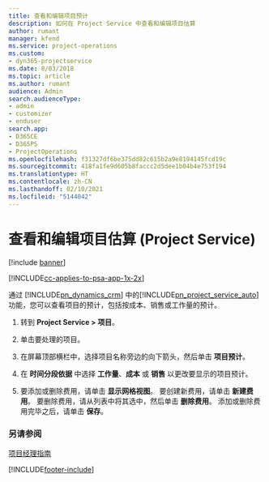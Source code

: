 ```yaml
---
title: 查看和编辑项目预计
description: 如何在 Project Service 中查看和编辑项目估算
author: rumant
manager: kfend
ms.service: project-operations
ms.custom:
- dyn365-projectservice
ms.date: 8/03/2018
ms.topic: article
ms.author: rumant
audience: Admin
search.audienceType:
- admin
- customizer
- enduser
search.app:
- D365CE
- D365PS
- ProjectOperations
ms.openlocfilehash: f31327df6be375dd82c615b2a9e8194145fcd19c
ms.sourcegitcommit: 418fa1fe9d605b8faccc2d5dee1b04b4e753f194
ms.translationtype: HT
ms.contentlocale: zh-CN
ms.lasthandoff: 02/10/2021
ms.locfileid: "5144042"
---
```

# <a name="view-and-edit-project-estimates-project-service"></a>查看和编辑项目估算 (Project Service)

[!include [banner](../includes/psa-now-project-operations.md)]

[!INCLUDE[cc-applies-to-psa-app-1x-2x](../includes/cc-applies-to-psa-app-1x-2x.md)]

通过 [!INCLUDE[pn_dynamics_crm](../includes/pn-dynamics-crm.md)] 中的[!INCLUDE[pn_project_service_auto](../includes/pn-project-service-auto.md)]功能，您可以查看项目的预计，包括按成本、销售或工作量的预计。  
  
1.  转到 **Project Service > 项目**。  
  
2.  单击要处理的项目。  
  
3.  在屏幕顶部横栏中，选择项目名称旁边的向下箭头，然后单击 **项目预计**。  
  
4.  在 **时间分段依据** 中选择 **工作量**、**成本** 或 **销售** 以更改要显示的项目预计。  
  
5.  要添加或删除费用，请单击 **显示网格视图**。 要创建新费用，请单击 **新建费用**。 要删除费用，请从列表中将其选中，然后单击 **删除费用**。 添加或删除费用完毕之后，请单击 **保存**。  
  
### <a name="see-also"></a>另请参阅  
 [项目经理指南](../psa/project-manager-guide.md)


[!INCLUDE[footer-include](../includes/footer-banner.md)]
